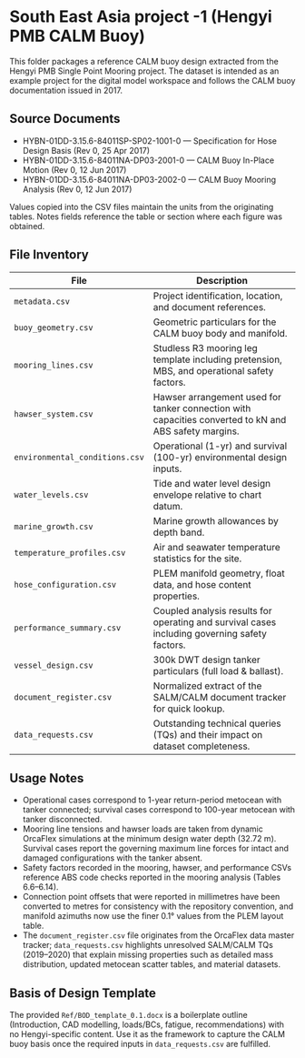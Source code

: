 # South East Asia project -1 (Hengyi PMB CALM Buoy)

This folder packages a reference CALM buoy design extracted from the Hengyi PMB Single Point Mooring project. The dataset is intended as an example project for the digital model workspace and follows the CALM buoy documentation issued in 2017.

## Source Documents

- HYBN-01DD-3.15.6-84011SP-SP02-1001-0 — Specification for Hose Design Basis (Rev 0, 25 Apr 2017)
- HYBN-01DD-3.15.6-84011NA-DP03-2001-0 — CALM Buoy In-Place Motion (Rev 0, 12 Jun 2017)
- HYBN-01DD-3.15.6-84011NA-DP03-2002-0 — CALM Buoy Mooring Analysis (Rev 0, 12 Jun 2017)

Values copied into the CSV files maintain the units from the originating tables. Notes fields reference the table or section where each figure was obtained.

## File Inventory

| File | Description |
| --- | --- |
| `metadata.csv` | Project identification, location, and document references. |
| `buoy_geometry.csv` | Geometric particulars for the CALM buoy body and manifold. |
| `mooring_lines.csv` | Studless R3 mooring leg template including pretension, MBS, and operational safety factors. |
| `hawser_system.csv` | Hawser arrangement used for tanker connection with capacities converted to kN and ABS safety margins. |
| `environmental_conditions.csv` | Operational (1-yr) and survival (100-yr) environmental design inputs. |
| `water_levels.csv` | Tide and water level design envelope relative to chart datum. |
| `marine_growth.csv` | Marine growth allowances by depth band. |
| `temperature_profiles.csv` | Air and seawater temperature statistics for the site. |
| `hose_configuration.csv` | PLEM manifold geometry, float data, and hose content properties. |
| `performance_summary.csv` | Coupled analysis results for operating and survival cases including governing safety factors. |
| `vessel_design.csv` | 300k DWT design tanker particulars (full load & ballast). |
| `document_register.csv` | Normalized extract of the SALM/CALM document tracker for quick lookup. |
| `data_requests.csv` | Outstanding technical queries (TQs) and their impact on dataset completeness. |

## Usage Notes

- Operational cases correspond to 1-year return-period metocean with tanker connected; survival cases correspond to 100-year metocean with tanker disconnected.
- Mooring line tensions and hawser loads are taken from dynamic OrcaFlex simulations at the minimum design water depth (32.72 m). Survival cases report the governing maximum line forces for intact and damaged configurations with the tanker absent.
- Safety factors recorded in the mooring, hawser, and performance CSVs reference ABS code checks reported in the mooring analysis (Tables 6.6–6.14).
- Connection point offsets that were reported in millimetres have been converted to metres for consistency with the repository convention, and manifold azimuths now use the finer 0.1° values from the PLEM layout table.
- The `document_register.csv` file originates from the OrcaFlex data master tracker; `data_requests.csv` highlights unresolved SALM/CALM TQs (2019–2020) that explain missing properties such as detailed mass distribution, updated metocean scatter tables, and material datasets.

## Basis of Design Template

The provided `Ref/BOD_template_0.1.docx` is a boilerplate outline (Introduction, CAD modelling, loads/BCs, fatigue, recommendations) with no Hengyi-specific content. Use it as the framework to capture the CALM buoy basis once the required inputs in `data_requests.csv` are fulfilled.
